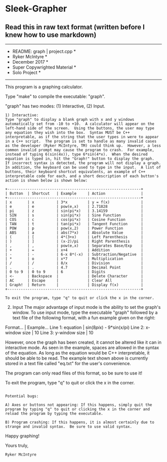 # Sleek-Grapher
## Read this in raw text format (written before I knew how to use markdown)
*********************************
* README: graph | project.cpp	*
* Ryker McIntyre		*
* December 2017			*
* Super Copywrighted Material	*
* Solo Project			*
*********************************

This program is a graphing calculator.

Type "make" to compile the executable: "graph".

"graph" has two modes: (1) Interactive, (2) Input.

~~~~~~~~~~~~~~~~~~~~~~~~~~~~~~~~~~~~~~~~~~~~~~~~~~~~~~~~~~~~
1) Interactive:
Type "graph" to display a blank graph with x and y windows automatically set from -10 to +10.  A calculator will appear on the left-hand side of the screen.  Using the buttons, the user may type any equation they wish into the box.  Syntax MUST be C++ interpretable, as if the string that the user types in were to appear in a C++ script.  The program is set to handle as many invalid cases as the developer (Ryker McIntyre, TM) could think up.  However, a less common invalid prompt may cause the program to crash.  For example, instead of typing 6(sin(4x)), type 6*sin(4*x).  When the desired equation is typed in, hit the "Graph!" button to display the graph.  If incorrect syntax is detected, the program will not display a graph.  In addition, the keyboard can be used to type in the input.  A list of buttons, their keyboard shortcut equivalents, an example of C++ interpretable code for each, and a short description of each button's action is shown below is shown below:

+------------------------------------------------------------+
| Button  | Shortcut   | Example     | Action                |
+------------------------------------------------------------+
| x       | x          | 3*x         | y = f(x)              |
| e       | e          | pow(e,x)    | 2.71828               |
| pi      | z          | sin(pi*x)   | 3.14159               |
| SIN     | s          | sin(pi*x)   | Sine Function         |
| COS     | c          | cos(pi*x)   | Cosine Function       |
| TAN     | t          | tan(pi*x)   | Tangent Function      |
| POW     | p          | pow(x,2)    | Power Function        |
| ABS     | a          | abs(7*x)    | Absolute Value        |
| (       | [          | 4*(3+x)     | Left Parenthesis      |
| )       | ]          | (x-2)/pi    | Right Parenthesis     |
| ,       | ,          | pow(e,x)    | Separates Base/Exp    |
| +       | =          | x+4         | Addition              |
| -       | -          | 6-x 8*(-x)  | Subtraction/Negative  |
| *       | o          | x*7         | Multiplication        |
| /       | /          | 8/x         | Division              |
| .       | .          | 4.7         | Decimal Point         |
| 0 to 9  | 0 to 9     | 6           | Digits                |
| <-      | Backspace  |             | Delete Character      |
| AC      | Escape     |             | Clear All             |
| Graph!  | Return     |             | Display f(x)          |
+------------------------------------------------------------+

To exit the program, type "q" to quit or click the x in the corner.

~~~~~~~~~~~~~~~~~~~~~~~~~~~~~~~~~~~~~~~~~~~~~~~~~~~~~~~~~~~~

2) Input
The major advantage of input mode is the ability to set the graph's window.  To use input mode, type the executable "graph" followed by a text file of the following format, with a fun example given on the right:

Format...		|   Example...
Line 1: equation	|   sin(8*pi*x) - 9*sin(x/pi)
Line 2: x-window size	|   10
Line 3: y-window size	|   10

However, once the graph has been created, it cannot be altered like it can in interactive mode.  As seen in the example, spaces are allowed in the syntax of the equation.  As long as the equation would be C++ interpretable, it should be able to be read.  The example text shown above is currently stored in a text file called "eq.txt" for the user's convenience.

The program can only read files of this format, so be sure to use it!

To exit the program, type "q" to quit or click the x in the corner.

~~~~~~~~~~~~~~~~~~~~~~~~~~~~~~~~~~~~~~~~~~~~~~~~~~~~~~~~~~~~

Potential bugs:

A) Axes or buttons not appearing: If this happens, simply quit the program by typing "q" to quit or clicking the x in the corner and reload the program by typing the executable.

B) Program crashing: If this happens, it is almost certainly due to strange and invalid syntax.  Be sure to use valid syntax.

~~~~~~~~~~~~~~~~~~~~~~~~~~~~~~~~~~~~~~~~~~~~~~~~~~~~~~~~~~~~

Happy graphing!

Yours truly,

	Ryker McIntyre

~~~~~~~~~~~~~~~~~~~~~~~~~~~~~~~~~~~~~~~~~~~~~~~~~~~~~~~~~~~~
